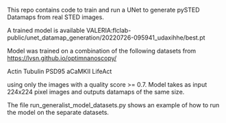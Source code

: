 This repo contains code to train and run a UNet to generate pySTED Datamaps from real STED images.

A trained model is available VALERIA:flclab-public/unet_datamap_generation/20220726-095941_udaxihhe/best.pt

Model was trained on a combination of the following datasets from https://lvsn.github.io/optimnanoscopy/

Actin
Tubulin
PSD95
aCaMKII
LifeAct

using only the images with a quality score >= 0.7. Model takes as input 224x224 pixel images and outputs datamaps of the
same size.

The file run_generalist_model_datasets.py shows an example of how to run the model on the separate datasets.


